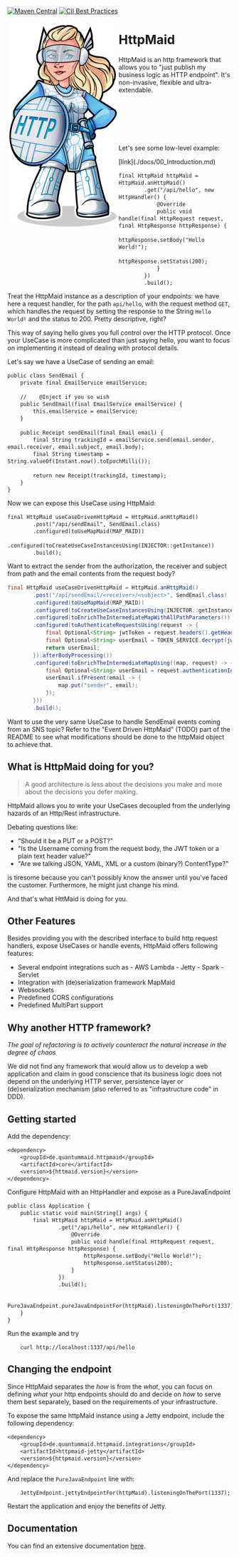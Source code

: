 [![Maven Central](https://maven-badges.herokuapp.com/maven-central/de.quantummaid.httpmaid/core/badge.svg)](https://maven-badges.herokuapp.com/maven-central/de.quantummaid.httpmaid/core)
[![CII Best Practices](https://bestpractices.coreinfrastructure.org/projects/2892/badge)](https://bestpractices.coreinfrastructure.org/projects/2892)

<img src="httpmaid_logo.png" align="left"/>

# HttpMaid

HttpMaid is an http framework that allows you to "just publish my business logic as HTTP endpoint".
It's non-invasive, flexible and ultra-extendable.

<br/>
<br/>
<br/>
<br/>
<br/>

Let's see some low-level example:
<!---[Link](./docs/00_Introduction.md link)-->[link](./docs/00_Introduction.md)

```
final HttpMaid httpMaid = HttpMaid.anHttpMaid()
        .get("/api/hello", new HttpHandler() {
            @Override
            public void handle(final HttpRequest request, final HttpResponse httpResponse) {
                httpResponse.setBody("Hello World!");
                httpResponse.setStatus(200);
            }
        })
        .build();
```

Treat the HttpMaid instance as a description of your endpoints: we have here a request handler, for the path `api/hello`, 
with the request method `GET`, which handles the request by setting the response to the String `Hello World!` and the 
status to 200. Pretty descriptive, right?

This way of saying hello gives you full control over the HTTP protocol. Once your UseCase is more complicated than just 
saying hello, you want to focus on implementing it instead of dealing with protocol details.

Let's say we have a UseCase of sending an email:

```
public class SendEmail {
    private final EmailService emailService;

    //    @Inject if you so wish
    public SendEmail(final EmailService emailService) {
        this.emailService = emailService;
    }

    public Receipt sendEmail(final Email email) {
        final String trackingId = emailService.send(email.sender, email.receiver, email.subject, email.body);
        final String timestamp = String.valueOf(Instant.now().toEpochMilli());

        return new Receipt(trackingId, timestamp);
    }
}
```

Now we can expose this UseCase using HttpMaid:

```
final HttpMaid useCaseDrivenHttpMaid = HttpMaid.anHttpMaid()
        .post("/api/sendEmail", SendEmail.class)
        .configured(toUseMapMaid(MAP_MAID))
        .configured(toCreateUseCaseInstancesUsing(INJECTOR::getInstance))
        .build();
```

Want to extract the sender from the authorization, the receiver and subject from path and 
the email contents from the request body?

```java
final HttpMaid useCaseDrivenHttpMaid = HttpMaid.anHttpMaid()
        .post("/api/sendEmail/<receiver>/<subject>", SendEmail.class)
        .configured(toUseMapMaid(MAP_MAID))
        .configured(toCreateUseCaseInstancesUsing(INJECTOR::getInstance))
        .configured(toEnrichTheIntermediateMapWithAllPathParameters())
        .configured(toAuthenticateRequestsUsing(request -> {
            final Optional<String> jwtToken = request.headers().getHeader("Authorization");
            final Optional<String> userEmail = TOKEN_SERVICE.decrypt(jwtToken);
            return userEmail; 
        }).afterBodyProcessing())
        .configured(toEnrichTheIntermediateMapUsing((map, request) -> {
            final Optional<String> userEmail = request.authenticationInformationAs(String.class);
            userEmail.ifPresent(email -> {
                map.put("sender", email);
            });
        }))
        .build();
```

Want to use the very same UseCase to handle SendEmail events coming from an SNS topic? Refer to the 
"Event Driven HttpMaid" (TODO) part of the README to see what modifications should be done to the httpMaid object to 
achieve that. 

## What is HttpMaid doing for you?

> A good architecture is less about the decisions you make and more about the decisions you defer making.

HttpMaid allows you to write your UseCases decoupled from the underlying hazards of an Http/Rest infrastructure.

Debating questions like:
 
- "Should it be a PUT or a POST?"
- "Is the Username coming from the request body, the JWT token or a plain text header value?"
- "Are we talking JSON, YAML, XML or a custom (binary?) ContentType?"

is tiresome because you can't possibly know the answer until you've faced the customer. Furthermore, he might just change
his mind.   

And that's what HttMaid is doing for you.

## Other Features

Besides providing you with the described interface to build http request handlers, expose UseCases or handle events, 
HttpMaid offers following features:

* Several endpoint integrations such as 
        - AWS Lambda
        - Jetty
        - Spark
        - Servlet
* Integration with (de)serialization framework MapMaid
* Websockets
* Predefined CORS configurations
* Predefined MultiPart support 

## Why another HTTP framework?

_The goal of refactoring is to actively counteract the natural increase in the degree of chaos_ 

We did not find any framework that would allow us to develop a web application and claim in good conscience that its 
business logic does not depend on the underlying HTTP server, persistence layer or (de)serialization mechanism (also
referred to as "infrastructure code" in DDD).

## Getting started

 Add the dependency:

```
<dependency>
    <groupId>de.quantummaid.httpmaid</groupId>
    <artifactId>core</artifactId>
    <version>${httmaid.version}</version>
</dependency>
```

Configure HttpMaid with an HttpHandler and expose as a PureJavaEndpoint

```
public class Application {
    public static void main(String[] args) {
        final HttpMaid httpMaid = HttpMaid.anHttpMaid()
                .get("/api/hello", new HttpHandler() {
                    @Override
                    public void handle(final HttpRequest request, final HttpResponse httpResponse) {
                        httpResponse.setBody("Hello World!");
                        httpResponse.setStatus(200);
                    }
                })
                .build();

        PureJavaEndpoint.pureJavaEndpointFor(httpMaid).listeningOnThePort(1337);
    }
}
```

Run the example and try

```
    curl http://localhost:1337/api/hello
```

## Changing the endpoint

Since HttpMaid separates the _how_ is from the _what_, you can focus on defining _what_ your http endpoints should do and decide on _how_ to serve them best separately, based on the requirements of your infrastructure.
 
To expose the same httpMaid instance using a Jetty endpoint, include the following dependency:

```
<dependency>
    <groupId>de.quantummaid.httpmaid.integrations</groupId>
    <artifactId>httpmaid-jetty</artifactId>
    <version>${httpmaid.version}</version>
</dependency>
```

And replace the `PureJavaEndpoint` line with:

```
    JettyEndpoint.jettyEndpointFor(httpMaid).listeningOnThePort(1337);
```

Restart the application and enjoy the benefits of Jetty.

## Documentation
You can find an extensive documentation [here](docs/00_Introduction.md).
